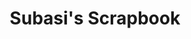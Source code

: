 ---
title: Subasi's Scrapbook
description: Explore meteorology, technology and more. This blog is a personal platform for writing, reflection and exploration on a variety of topics. Follow me for up-to-date analysis, data visualization and technology updates!
---